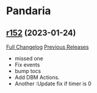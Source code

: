 # <DBM> Pandaria

## [r152](https://github.com/DeadlyBossMods/DBM-MoP/tree/r152) (2023-01-24)
[Full Changelog](https://github.com/DeadlyBossMods/DBM-MoP/compare/r151...r152) [Previous Releases](https://github.com/DeadlyBossMods/DBM-MoP/releases)

- missed one  
- Fix events  
- bump tocs  
- Add DBM Actions.  
- Another :Update fix if timer is 0  